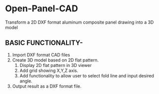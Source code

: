 # Open-Panel-CAD

Transform a 2D DXF format aluminum composite panel drawing into a 3D model

## BASIC FUNCTIONALITY-

1. Import DXF format CAD files
2. Create 3D model based on 2D flat pattern.
    1. Display 2D flat pattern in 3D viewer
    2. Add grid showing X,Y,Z axis.
    3. Add functionality to allow user to select fold line and input desired angle.
3. Output result as a DXF format file.
